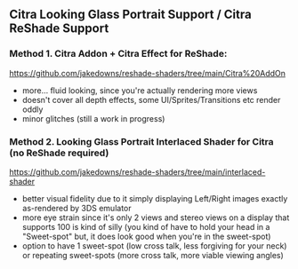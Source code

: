 ## Citra Looking Glass Portrait Support / Citra ReShade Support

### Method 1. Citra Addon + Citra Effect for ReShade:
https://github.com/jakedowns/reshade-shaders/tree/main/Citra%20AddOn

- more... fluid looking, since you're actually rendering more views
- doesn't cover all depth effects, some UI/Sprites/Transitions etc render oddly
- minor glitches (still a work in progress)

### Method 2. Looking Glass Portrait Interlaced Shader for Citra (no ReShade required)
https://github.com/jakedowns/reshade-shaders/tree/main/interlaced-shader

- better visual fidelity due to it simply displaying Left/Right images exactly as-rendered by 3DS emulator
- more eye strain since it's only 2 views and stereo views on a display that supports 100 is kind of silly (you kind of have to hold your head in a "Sweet-spot" but, it does look good when you're in the sweet-spot)
- option to have 1 sweet-spot (low cross talk, less forgiving for your neck) or repeating sweet-spots (more cross talk, more viable viewing angles)
